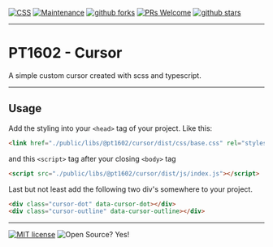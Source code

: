 [![CSS](https://img.shields.io/badge/--blue?logo=Javascript&logoColor=fff)](https://de.wikipedia.org/wiki/Cascading_Style_Sheets/)
[![Maintenance](https://img.shields.io/badge/Maintained%3F-yes-blue.svg)](https://github.com/pt1602/cursor/graphs/commit-activity)
[![github forks](https://badgen.net/github/forks/pt1602/PT1602TwigRuleset/)](https://github.com/pt1602/cursor/network/)
[![PRs Welcome](https://img.shields.io/badge/PRs-welcome-blue.svg)](http://makeapullrequest.com)
[![github stars](https://img.shields.io/github/stars/pt1602/PT1602TwigRuleset.svg?style=social&label=Star&maxAge=2592000)](https://github.com/pt1602/cursor/stargazers/)

---

# PT1602 - Cursor

A simple custom cursor created with scss and typescript.

---

## Usage

Add the styling into your `<head>` tag of your project. Like this:

```html
<link href="./public/libs/@pt1602/cursor/dist/css/base.css" rel="stylesheet">
```

and this `<script>` tag after your closing `<body>` tag

```html
<script src="./public/libs/@pt1602/cursor/dist/js/index.js"></script>
```

Last but not least add the following two div's somewhere to your project.

```html
<div class="cursor-dot" data-cursor-dot></div>
<div class="cursor-outline" data-cursor-outline></div>
```


---

[![MIT license](https://img.shields.io/badge/License-MIT-blue.svg)](https://lbesson.mit-license.org/)
![Open Source? Yes!](https://badgen.net/badge/Open%20Source%20%3F/Yes%21/blue?icon=github)
